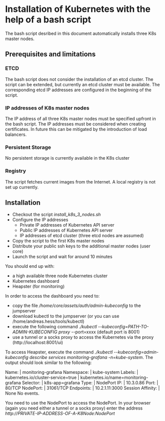 # Installation of Kubernetes with the help of a bash script

The bash script desribed in this document automatically installs three K8s master nodes. 

## Prerequisites and limitations

### ETCD

The bash script does not consider the installation of an etcd cluster. The script can be extended, but currently an etcd cluster must be available. 
The corresponding etcd IP addresses are configured in the beginning of the script.

### IP addresses of K8s master nodes

The IP address of all three K8s master nodes must be specified upfront in the bash script. The IP addresses must be considered when creating certificates. In future this can be mitigated
by the introduction of load balancers.

### Persistent Storage

No persistent storage is currently available in the K8s cluster

### Registry

The script fetches current images from the Internet. A local registry is not set up currently.

## Installation

* Checkout the script *install_k8s_3_nodes.sh*
* Configure the IP addresses
    * Private IP addresses of Kubernetes API server
    * Public IP addresses of Kubernetes API server
    * IP addresses of etcd cluster (three etcd nodes are assumed)
* Copy the script to the first K8s master nodes
* Distribute your public ssh keys to the additional master nodes (user core)
* Launch the script and wait for around 10 minutes

You should end up with:
* a high available three node Kubernetes cluster
* Kubernetes dashboard
* Heapster (for monitoring)

In order to access the dashboard you need to:
* copy the file */home/core/assets/auth/admin-kubeconfig* to the jumpserver
* download kubectl to the jumpserver (or you can use /home/andreas.hess/tools/kubectl)
* execute the following command *./kubectl --kubeconfig=PATH-TO-ADMIN-KUBECONFIG proxy* --port=xxxx (default port is 8001)
* use a tunnel or a socks proxy to access the Kubernetes via the proxy (http://localhost:8001/ui)

To access Heapster, execute the command *./kubectl --kubeconfig=admin-kubeconfig describe services monitoring-grafana -n=kube-system*.
The output should look similar to the following:

Name:              |    monitoring-grafana
Namespace:         |    kube-system
Labels:            |    kubernetes.io/cluster-service=true
                   |    kubernetes.io/name=monitoring-grafana
Selector:          |    k8s-app=grafana
Type:              |    NodePort
IP:                |    10.3.0.86
Port:              |    <unset> 80/TCP
NodePort:          |    <unset> 31061/TCP
Endpoints:         |    10.2.1.11:3000
Session Affinity:  |    None
No events.

You need to use the NodePort to access the NodePort. In your browser (again you need either a tunnel or a socks proxy) enter the address *http://PRIVATE-IP-ADDRESS-OF-A-K8Node:NodePort*
